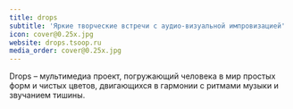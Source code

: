 ```yaml
---
title: drops
subtitle: 'Яркие творческие встречи с аудио-визуальной импровизацией'
icon: cover@0.25x.jpg
website: drops.tsoop.ru
media_order: cover@0.25x.jpg
---
```


Drops – мультимедиа проект, погружающий человека в мир простых форм и чистых цветов, двигающихся в гармонии с ритмами музыки и звучанием тишины.
